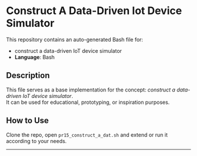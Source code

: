 # Construct A Data-Driven Iot Device Simulator

This repository contains an auto-generated Bash file for:

- construct a data-driven IoT device simulator
- **Language**: Bash

## Description

This file serves as a base implementation for the concept: *construct a data-driven IoT device simulator*.  
It can be used for educational, prototyping, or inspiration purposes.

## How to Use

Clone the repo, open `pr15_construct_a_dat.sh` and extend or run it according to your needs.

---


